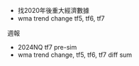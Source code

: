 
* 找2020年後重大經濟數據
* wma trend change tf5, tf6, tf7

週報
* 2024NQ tf7 pre-sim
* wma trend change, tf5, tf6, tf7 diff sum